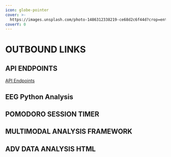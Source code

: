 ```yaml
---
icon: globe-pointer
cover: >-
  https://images.unsplash.com/photo-1486312338219-ce68d2c6f44d?crop=entropy&cs=srgb&fm=jpg&ixid=M3wxOTcwMjR8MHwxfHNlYXJjaHw3fHxpbnRlcm5ldHxlbnwwfHx8fDE3MzAzMjUyOTd8MA&ixlib=rb-4.0.3&q=85
coverY: 0
---
```


# OUTBOUND LINKS

## API ENDPOINTS

[API Endpoints](https://exios66.github.io/Literary-Vault/)

## EEG Python Analysis

## POMODORO SESSION TIMER

## MULTIMODAL ANALYSIS FRAMEWORK

## ADV DATA ANALYSIS HTML
